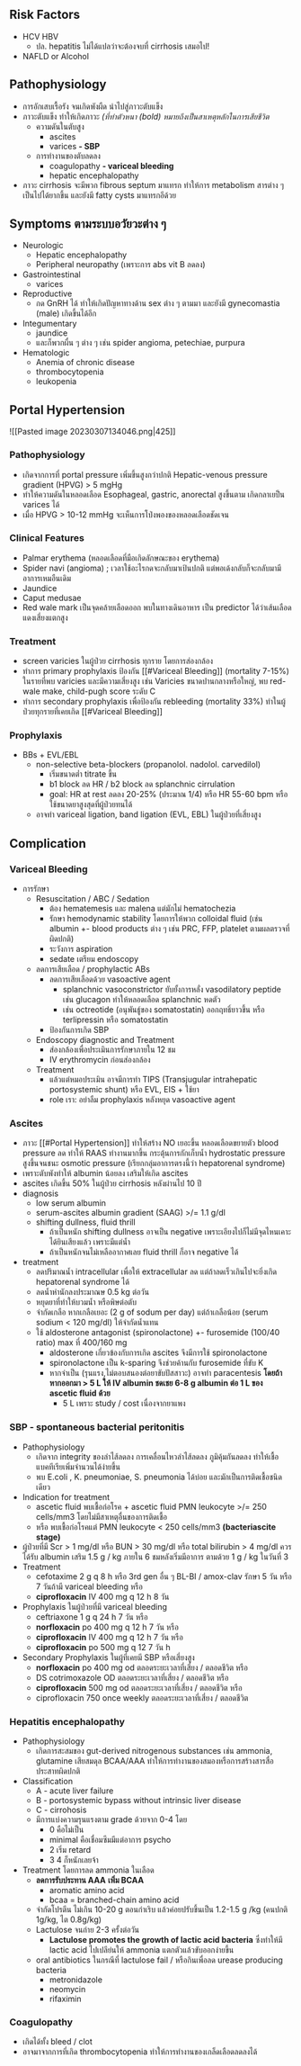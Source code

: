 ## Risk Factors
- HCV HBV
	- ปล. hepatitis ไม่ได้แปลว่าจะต้องจบที่ cirrhosis เสมอไป!
- NAFLD or Alcohol

## Pathophysiology
- การอักเสบเรื้อรัง จนเกิดพังผืด นำไปสู่ภาวะตับแข็ง
- ภาวะตับแข็ง ทำให้เกิดภาวะ *(ที่ทำตัวหนา (bold) หมายถึงเป็นสาเหตุหลักในการเสียชีวิต*
	- ความดันในตับสูง
		- ascites
		- varices
		**- SBP**
	- การทำงานของตับลดลง
		- coagulopathy
		**- variceal bleeding**
		- hepatic encephalopathy
- ภาวะ cirrhosis จะมีพวก fibrous septum มาแทรก ทำให้การ metabolism สารต่าง ๆ เป็นไปได้ยากขึ้น และยังมี fatty cysts มาแทรกอีด้วย

## Symptoms ตามระบบอวัยวะต่าง ๆ
- Neurologic
	- Hepatic encephalopathy
	- Peripheral neuropathy (เพราะการ abs vit B ลดลง)
- Gastrointestinal
	- varices
- Reproductive
	- กด GnRH ได้ ทำให้เกิดปัญหาทางด้าน sex ต่าง ๆ ตามมา และยังมี gynecomastia (male) เกิดขึ้นได้อีก
- Integumentary
	- jaundice
	- และก็พวกผื่น ๆ ต่าง ๆ เช่น spider angioma, petechiae, purpura
- Hematologic
	- Anemia of chronic disease
	- thrombocytopenia
	- leukopenia

## Portal Hypertension

![[Pasted image 20230307134046.png|425]]

### Pathophysiology
- เกิดจากการที่ portal pressure เพิ่มขึ้นสูงกว่าปกติ Hepatic-venous pressure gradient (HPVG) > 5 mgHg
- ทำให้ความดันในหลอดเลือด Esophageal, gastric, anorectal สูงขึ้นตาม เกิดกลาเยป็น varices ได้
- เมื่อ HPVG > 10-12 mmHg จะเห็นการโป่งพองของหลอดเลือดชัดเจน

### Clinical Features
- Palmar erythema (หลอดเลือดที่มือเกิดลักษณะของ erythema)
- Spider navi (angioma) ; เวลาใช้อะไรกดจะกลับมาเป้นปกติ แต่พอเด้งกลับก็จะกลับมามีอาการเหมอืนเดิม
- Jaundice
- Caput medusae
- Red wale mark เป็นจุดคล้ายเลือดออก พบในทางเดินอาหาร เป็น predictor ได้ว่าเส้นเลือดแดงเสี่ยงแตกสูง

### Treatment
- screen varicies ในผู้ป่วย cirrhosis ทุกราย โดยการส่องกล้อง
- ทำการ primary prophylaxis ป้องกัน [[#Variceal Bleeding]] (mortality 7-15%) ในรายที่พบ varicies และมีความเสี่ยงสูง เช่น Varicies ขนาดปานกลางหรือใหญ่, พบ red-wale make, child-pugh score ระดับ C
- ทำการ secondary prophylaxis เพื่อป้องกัน rebleeding (mortality 33%) ทำในผู้ป่วยทุกรายที่เคยเกิด [[#Variceal Bleeding]]

### Prophylaxis
- BBs + EVL/EBL
	- non-selective beta-blockers (propanolol. nadolol. carvedilol)
		- เริ่มขนาดต่ำ titrate ขึ้น
		- b1 block ลด HR / b2 block ลด splanchnic cirrulation
		- goal: HR at rest ลดลง 20-25% (ประมาณ 1/4) หรือ HR 55-60 bpm หรือใช้ขนาดยาสูงสุดที่ผู้ป่วยทนได้
	- อาจทำ variceal ligation, band ligation (EVL, EBL) ในผู้ป่วยที่เสี่ยงสูง

## Complication

### Variceal Bleeding
- การรักษา
	- Resuscitation / ABC / Sedation
		- ต้อง hematemesis และ malena แต่มักไม่ hematochezia
		- รักษา hemodynamic stability โดยการให้พวก colloidal fluid (เช่น albumin +- blood products ต่าง ๆ เช่น PRC, FFP, platelet ตามผลตรวจที่ผิดปกติ)
		- ระวังการ aspiration
		- sedate เตรียม endoscopy
	- ลดการเสียเลือด / prophylactic ABs
		- ลดการเสียเลือดด้วย vasoactive agent
			- splanchnic vasoconstrictor ยับยั้งการหลั่ง vasodilatory peptide เช่น glucagon ทำให้หลอดเลือด splanchnic หดตัว
			- เช่น octreotide (อนุพันธู์ของ somatostatin) ออกฤทธิ์ยาวขึ้น หรือ terlipressin หรือ somatostatin
		- ป้องกันการเกิด SBP
	- Endoscopy diagnostic and Treatment
		- ส่องกล้องเพื่อประเมินการรักษาภายใน 12 ชม
		- IV erythromycin ก่อนส่องกล้อง
	- Treatment
		- แล้วแต่หมอประเมิน อาจมีการทำ TIPS (Transjugular intrahepatic portosystemic shunt) หรือ EVL, EIS + ใช้ยา
		- role เรา: อย่าลืม prophylaxis หลังหยุด vasoactive agent

### Ascites
- ภาวะ [[#Portal Hypertension]] ทำให้สร้าง NO เยอะขึ้น หลอดเลือดขยายตัว blood pressure ลด ทำให้ RAAS ทำงานมากขึ้น กระตุ้นการกักเก็บน้ำ hydrostatic pressure สูงขึ้นจนชนะ osmotic pressure (เรียกกลุ่มอาการตรงนี้ว่า hepatorenal syndrome)
- เพราะตับพังทำให้ albumin น้อยลง เสริมให้เกิด ascites
- ascites เกิดขึ้น 50% ในผู้ป่วย cirrhosis หลังผ่านไป 10 ปี
- diagnosis
	- low serum albumin
	- serum-ascites albumin gradient (SAAG) >/= 1.1 g/dl
	- shifting dullness, fluid thrill
		- ถ้าเป็นหนัก shifting dullness อาจเป็น negative เพราะเอียงไปก็ไม่มีจุดไหนเคาะได้ยินเสียงแล้ว เพราะมีแต่น้ำ
		- ถ้าเป็นหนักจนไม่เหลืออากาศเลย fluid thrill ก็อาจ negative ได้
- treatment
	- ลดปริมาณน้ำ intracellular เพื่อให้ extracellular ลด แต่ถ้าลดเร็วเกินไปจะยิ่งเกิด hepatorenal syndrome ได้
	- ลดน้ำหำนักลงประมาณษ 0.5 kg ต่อวัน
	- หยุดยาที่ทำให้บวมน้ำ หรือพิษต่อตับ
	- จำกัดเกลือ หากเกลือเยอะ (2 g of sodum per day) แต่ถ้าเกลือน้อย (serum sodium < 120 mg/dl) ให้จำกัดน้ำแทน
	- ใช้ aldosterone antagonist (spironolactone) +- furosemide (100/40 ratio) max ที่ 400/160 mg
		- aldosterone เกี่ยวข้องกับการเกิด ascites จึงมีการใช้ spironolactone
		- spironolactone เป็น k-sparing จึงช่วยค้านกับ furosemide ที่ขับ K
		- หากจำเป็น (รุนแรง,ไม่ตอบสนองต่อยาขับปัสสาวะ) อาจทำ paracentesis **โดยถ้าหากออกมา > 5 L ให้ IV albumin ชดเชย 6-8 g albumin ต่อ 1 L ของ ascetic fluid ด้วย**
			- 5 L เพราะ study / cost เนื่องจากยาแพง

### SBP - spontaneous bacterial peritonitis
- Pathophysiology
	- เกิดจาก integrity ของลำไส้ลดลง การเคลื่อนไหวลำไส้ลดลง ภูมิคุ้มกันลดลง ทำให้เชื้อแบคทีเรียเพิ่มจำนวนได้ง่ายขึ้น
	- พบ E.coli , K. pneumoniae, S. pneumonia ได้บ่อย และมักเป็นการติดเชื้อชนิดเดียว
- Indication for treatment
	- ascetic fluid พบเชื้อก่อโรค + ascetic fluid PMN leukocyte >/= 250 cells/mm3 โดยไม่มีสาเหตุอื่นของการติดเชื้อ
	- หรือ พบเชื้อก่อโรคแต่ PMN leukocyte < 250 cells/mm3 **(bacteriascite stage)**
- ผู้ป่วยที่มี Scr > 1 mg/dl หรือ BUN > 30 mg/dl หรือ total bilirubin > 4 mg/dl ควรได้รับ albumin เสริม 1.5 g / kg ภายใน 6 ชมหลังเริ่มมีอาการ ตามด้วย 1 g / kg ในวันที่ 3
- Treatment
	- cefotaxime 2 g q 8 h หรือ 3rd gen อื่น ๆ BL-BI / amox-clav รักษา 5 วัน หรือ 7 วันถ้ามี variceal bleeding หรือ
	- **ciprofloxacin** IV 400 mg q 12 h 8 วัน
- Prophylaxis ในผู้ป่วยที่มี variceal bleeding
	- ceftriaxone 1 g q 24 h 7 วัน หรือ
	- **norfloxacin** po 400 mg q 12 h 7 วัน หรือ
	- **ciprofloxacin** IV 400 mg q 12 h 7 วัน หรือ
	- **ciprofloxacin** po 500 mg q 12 7 วัน h
- Secondary Prophylaxis ในผู้ที่เคยมี SBP หรือเสี่ยงสูง
	- **norfloxacin** po 400 mg od ตลอดระยะเวลาที่เสี่ยง / ตลอดชีวิต หรือ
	- DS cotrimoxazole OD ตลอดระยะเวลาที่เสี่ยง / ตลอดชีวิต หรือ
	- **ciprofloxacin** 500 mg od ตลอดระยะเวลาที่เสี่ยง / ตลอดชีวิต หรือ
	- ciprofloxacin 750 once weekly ตลอดระยะเวลาที่เสี่ยง / ตลอดชีวิต

### Hepatitis encephalopathy
- Pathophysiology
	- เกิดการสะสมของ gut-derived nitrogenous substances เช่น ammonia, glutamine เสียสมดุล BCAA/AAA ทำให้การทำงานของสมองหรือการสร้างสารสื่อประสาทผิดปกติ
- Classification
	- A - acute liver failure
	- B - portosystemic bypass without intrinsic liver disease
	- C - cirrohosis
	- มีการแบ่งความรุนแรงตาม grade ด้วยจาก 0-4 โดย
		- 0 คือไม่เป็น
		- minimal คือเชื่อมซึมมีแต่อาการ psycho 
		- 2 เริ่ม retard 
		- 3 4 ก็หนักเลยจ้า
- Treatment โดยการลด ammonia ในเลือด
	- **ลดการรับประทาน AAA** **เพิ่ม BCAA**
		- aromatic amino acid
		- bcaa = branched-chain amino acid
	- จำกัดโปรตีน ไม่เกิน 10-20 g ตอนกำเริบ แล้วค่อยปรับขึ้นเป็น 1.2-1.5 g /kg (คนปกติ 1g/kg, ไต 0.8g/kg)
	- Lactulose จนถ่าย 2-3 ครั้งต่อวัน
		- **Lactulose promotes the growth of lactic acid bacteria** ซึ่งทำให้มี lactic acid ไปเปลีย่นให้ ammonia แตกตัวแล้วขับออกง่ายขึ้น
	- oral antibiotics ในกรณีที่ lactulose fail / หรือกินเพื่อลด urease producing bacteria
		- metronidazole
		- neomycin
		- rifaximin
### Coagulopathy
- เกิดได้ทั้ง bleed / clot
- อาจมาจากการที่เกิด thrombocytopenia ทำให้การทำงานของเกล็ดเลือดลดลงได้